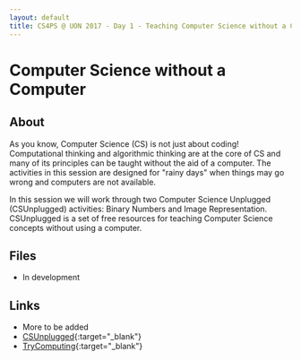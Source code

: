 ```yaml
---
layout: default
title: CS4PS @ UON 2017 - Day 1 - Teaching Computer Science without a Computer
---
```


# Computer Science without a Computer

## About

As you know, Computer Science (CS) is not just about coding! 
Computational thinking and algorithmic thinking are at the core of CS and many of its principles can be taught without the aid of a computer.
The activities in this session are designed for "rainy days" when things may go wrong and computers are not available.

In this session we will work through two Computer Science Unplugged (CSUnplugged) activities: Binary Numbers and Image Representation.
CSUnplugged is a set of free resources for teaching Computer Science concepts without using a computer.

## Files

- In development

## Links

- More to be added
- [CSUnplugged](http://csunplugged.org/){:target="_blank"}
- [TryComputing](http://www.trycomputing.org/){:target="_blank"}